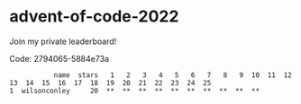 # advent-of-code-2022

Join my private leaderboard!

Code: 2794065-5884e73a

```leaderboard
           name  stars   1   2   3   4   5   6   7   8   9  10  11  12  13  14  15  16  17  18  19  20  21  22  23  24  25
1  wilsonconley     20  **  **  **  **  **  **  **  **  **  **                                                            
```
